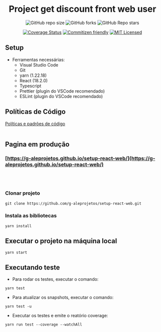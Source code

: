 <H1 align="center">Project get discount front web user</H1>

<div align="center">

![GitHub repo size](https://img.shields.io/github/repo-size/g-aleprojetos/setup-react-web?style=plastic)
![GitHub forks](https://img.shields.io/github/forks/g-aleprojetos/setup-react-web?style=plastic)
![GitHub Repo stars](https://img.shields.io/github/stars/g-aleprojetos/setup-react-web?style=plastic)

</div>

<div align="center">

[![Coverage Status](https://coveralls.io/repos/github/g-aleprojetos/setup-react-web/badge.svg?branch=main)](https://coveralls.io/github/g-aleprojetos/setup-react-web?branch=main)
[![Commitizen friendly](https://img.shields.io/badge/commitizen-friendly-brightgreen.svg)](http://commitizen.github.io/cz-cli/)
[![MIT Licensed](https://img.shields.io/badge/license-MIT-green.svg)](https://tldrlegal.com/license/mit-license)


</div>

## Setup

- Ferramentas necessárias:
  - Visual Studio Code
  - Git
  - yarn (1.22.18)
  - React (18.2.0)
  - Typescript
  - Prettier (plugin do VSCode recomendado)
  - ESLint (plugin do VSCode recomendado)

## Políticas de Código

[Políticas e padrões de código](./docs/padroes-de-codigo.md)
</br></br>

## Pagina em produção
### [https://g-aleprojetos.github.io/setup-react-web/](https://g-aleprojetos.github.io/setup-react-web/)

</br></br>
### Clonar projeto

```shell
git clone https://github.com/g-aleprojetos/setup-react-web.git
```
### Instala as bibliotecas

```shell
yarn install
```

## Executar o projeto na máquina local

```shell
yarn start
```

## Executando teste
- Para rodar os testes, executar o comando:
```shell
yarn test
```

- Para atualizar os snapshots, executar o comando:
```shell
yarn test -u
```

- Executar os testes e emite o reatório coverage:
```shell
yarn run test --coverage --watchAll
```